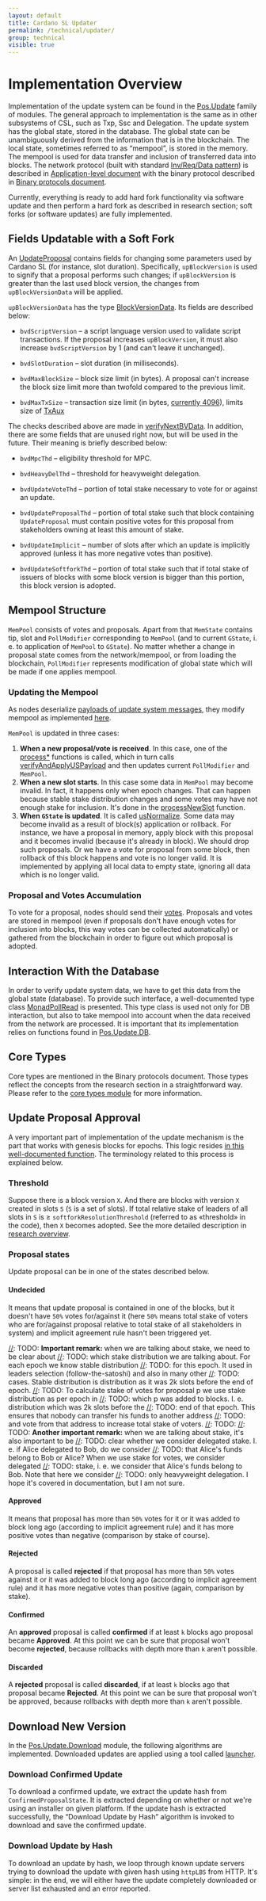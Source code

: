 ```yaml
---
layout: default
title: Cardano SL Updater
permalink: /technical/updater/
group: technical
visible: true
---
```

[//]: # (Reviewed at ac0126b2753f1f5ca6fbfb555783fbeb1aa141bd)
[//]: # (Updated at 6b5eda44e5942599a9781e5ad3f51eb820665b83)

# Implementation Overview

Implementation of the update system can be found in the
[Pos.Update](https://github.com/input-output-hk/cardano-sl/tree/6b5eda44e5942599a9781e5ad3f51eb820665b83/src/Pos/Update)
family of modules. The general approach to implementation is the same as
in other subsystems of CSL, such as Txp, Ssc and Delegation. The update
system has the global state, stored in the database. The global state can be
unambiguously derived from the information that is in the blockchain. The local
state, sometimes referred to as “mempool”, is stored in the memory.
The mempool is used for data transfer and inclusion of transferred data into
blocks. The network protocol (built with standard
[Inv/Req/Data pattern](https://github.com/input-output-hk/cardano-sl/tree/6b5eda44e5942599a9781e5ad3f51eb820665b83/infra/Pos/Communication/Relay))
is described in
[Application-level document](/technical/protocols/csl-application-level/)
with the binary protocol described in
[Binary protocols document](/technical/protocols/binary-protocols/).

Currently, everything is ready to add hard fork functionality via
software update and then perform a hard fork as described in research
section; soft forks (or software updates) are fully implemented.

## Fields Updatable with a Soft Fork

An
[UpdateProposal](https://github.com/input-output-hk/cardano-sl/blob/6b5eda44e5942599a9781e5ad3f51eb820665b83/update/Pos/Update/Core/Types.hs#L99-L109) contains
fields for changing some parameters used by Cardano SL (for instance, slot
duration). Specifically, `upBlockVersion` is used to signify that a proposal
performs such changes; if `upBlockVersion` is greater than the last used
block version, the changes from `upBlockVersionData` will be applied.

`upBlockVersionData` has the type
[BlockVersionData](https://github.com/input-output-hk/cardano-sl/blob/6b5eda44e5942599a9781e5ad3f51eb820665b83/update/Pos/Update/Core/Types.hs#L135-L149).
Its fields are described below:

  * `bvdScriptVersion` – a script language version used to validate script
    transactions. If the proposal increases `upBlockVersion`, it must also
    increase `bvdScriptVersion` by 1 (and can't leave it unchanged).

  * `bvdSlotDuration` – slot duration (in milliseconds).

  * `bvdMaxBlockSize` – block size limit (in bytes). A proposal can't
    increase the block size limit more than twofold compared to the previous
    limit.

  * `bvdMaxTxSize` – transaction size limit
    (in bytes, [currently 4096](https://github.com/input-output-hk/cardano-sl/blob/6b5eda44e5942599a9781e5ad3f51eb820665b83/core/constants-prod.yaml#L9)),
    limits size of [TxAux](/technical/protocols/binary-protocols/#transaction-auxilary)

The checks described above are made
in
[verifyNextBVData](https://github.com/input-output-hk/cardano-sl/blob/6b5eda44e5942599a9781e5ad3f51eb820665b83/src/Pos/Update/Poll/Logic/Base.hs#L231).
In addition, there are some fields that are unused right now, but will be used
in the future. Their meaning is briefly described below:


  * `bvdMpcThd` – eligibility threshold for MPC.

  * `bvdHeavyDelThd` – threshold for heavyweight delegation.

  * `bvdUpdateVoteThd` – portion of total stake necessary to vote for or
    against an update.

  * `bvdUpdateProposalThd` – portion of total stake such that block containing
    `UpdateProposal` must contain positive votes for this proposal
    from stakeholders owning at least this amount of stake.

  * `bvdUpdateImplicit` – number of slots after which an update is implicitly
    approved (unless it has more negative votes than positive).

  * `bvdUpdateSoftforkThd` – portion of total stake such that if total stake
    of issuers of blocks with some block version is bigger than this portion,
    this block version is adopted.

## Mempool Structure

`MemPool` consists of votes and proposals. Apart from that `MemState` contains tip,
slot and `PollModifier` corresponding to `MemPool` (and to current `GState`, i. e.
to application of `MemPool` to `GState`). No matter whether a change in
proposal state comes from the network/mempool, or from loading
the blockchain, `PollModifier` represents
modification of global state which will be made if one applies mempool.

### Updating the Mempool

As nodes deserialize
[payloads of update system messages](/technical/protocols/binary-protocols/#update-system),
they modify mempool as implemented
[here](https://github.com/input-output-hk/cardano-sl/blob/6b5eda44e5942599a9781e5ad3f51eb820665b83/src/Pos/Update/MemState/Functions.hs#L29).

`MemPool` is updated in three cases:

  1. **When a new proposal/vote is received**. In this case, one of the
  [process*](https://github.com/input-output-hk/cardano-sl/blob/6b5eda44e5942599a9781e5ad3f51eb820665b83/src/Pos/Update/Logic/Local.hs#L94)
  functions is called, which in turn calls
  [verifyAndApplyUSPayload](https://github.com/input-output-hk/cardano-sl/blob/6b5eda44e5942599a9781e5ad3f51eb820665b83/src/Pos/Update/Poll/Logic/Apply.hs#L63)
  and then updates current `PollModifier` and `MemPool`.
  2. **When a new slot starts**. In this case some data in `MemPool` may become invalid.
  In fact, it happens only when epoch changes. That can happen because stable stake distribution
  changes and some votes may have not enough stake for inclusion.
  It's done in
  the [processNewSlot](https://github.com/input-output-hk/cardano-sl/blob/6b5eda44e5942599a9781e5ad3f51eb820665b83/src/Pos/Update/Logic/Local.hs#L208)
  function.
  3. **When `GState` is updated**. It is called
  [usNormalize](https://github.com/input-output-hk/cardano-sl/blob/6b5eda44e5942599a9781e5ad3f51eb820665b83/src/Pos/Update/Logic/Local.hs#L177).
  Some data may become invalid as a result of block(s) application or rollback. For instance,
  we have a proposal in memory, apply block with this proposal and it becomes invalid
  (because it's already in block). We should drop such proposals. Or we have a vote for
  proposal from some block, then rollback of this block happens and vote is no
  longer valid. It is implemented by applying all local data to empty state, ignoring
  all data which is no longer valid.

### Proposal and Votes Accumulation

To vote for a proposal, nodes should send their
[votes](https://github.com/input-output-hk/cardano-sl/blob/6b5eda44e5942599a9781e5ad3f51eb820665b83/update/Pos/Update/Core/Types.hs#L242-L253).
Proposals and votes are stored in mempool (even if proposals don't have enough
votes for inclusion into blocks, this way votes can be collected automatically)
or gathered from the blockchain in order to figure out which proposal is adopted.

## Interaction With the Database

In order to verify update system data, we have to get this data from the
global state (database). To provide such interface, a well-documented type class
[MonadPollRead](https://github.com/input-output-hk/cardano-sl/blob/6b5eda44e5942599a9781e5ad3f51eb820665b83/src/Pos/Update/Poll/Class.hs#L30)
is presented. This type class is used not only for DB interaction, but also to
take mempool into account when the data received from the network are processed.
It is important that its implementation relies on functions found in
[Pos.Update.DB](https://github.com/input-output-hk/cardano-sl/blob/6b5eda44e5942599a9781e5ad3f51eb820665b83/src/Pos/Update/DB.hs).

## Core Types

Core types are mentioned in the Binary protocols document. Those types
reflect the concepts from the research section in a straightforward way.
Please refer to the
[core types module](https://github.com/input-output-hk/cardano-sl/blob/6b5eda44e5942599a9781e5ad3f51eb820665b83/update/Pos/Update/Core/Types.hs)
for more information.

## Update Proposal Approval

A very important part of implementation of the update mechanism is
the part that works with genesis blocks for epochs.
This logic resides
[in this well-documented function](https://github.com/input-output-hk/cardano-sl/blob/6b5eda44e5942599a9781e5ad3f51eb820665b83/src/Pos/Update/Poll/Logic/Softfork.hs#L68).
The terminology related to this process is explained below.

### Threshold

Suppose there is a block version `X`. And there are blocks with version `X`
created in slots `S` (`S` is a set of slots). If total relative stake of
leaders of all slots in `S` is ≥ `softforkResolutionThreshold`
(referred to as «threshold» in the code), then `X` becomes adopted.
See the more detailed description in [research overview](cardano/update-mechanism/#soft-fork-updates).

### Proposal states

Update proposal can be in one of the states described below.

#### Undecided

It means that update proposal is contained in
one of the blocks, but it doesn't have `50%` votes for/against it (here `50%` means total
stake of voters who are for/against proposal relative to total stake of all stakeholders
in system) and implicit agreement rule hasn't been triggered yet.

[//]: TODO: **Important remark:** when we are talking about stake, we need to be clear about
[//]: TODO: which stake distribution we are talking about. For each epoch we know stable distribution
[//]: TODO: for this epoch. It used in leaders selection (follow-the-satoshi) and also in many other
[//]: TODO: cases. Stable distribution is distribution as it was ﻿⁠⁠⁠⁠2k﻿⁠⁠⁠⁠ slots before the end of epoch.
[//]: TODO: To calculate stake of votes for proposal ﻿⁠⁠⁠⁠p﻿⁠⁠⁠⁠ we use stake distribution as per epoch in
[//]: TODO: which ﻿⁠⁠⁠⁠p﻿⁠⁠⁠⁠ was added to blocks. I. e. distribution which was ﻿⁠⁠⁠⁠2k﻿⁠⁠⁠⁠ slots before the
[//]: TODO: end of that epoch. This ensures that nobody can transfer his funds to another address
[//]: TODO: and vote from that address to increase total stake of voters.
[//]: TODO:
[//]: TODO: **Another important remark:** when we are talking about stake, it's also important to be
[//]: TODO: clear whether we consider delegated stake. I. e. if Alice delegated to Bob, do we consider
[//]: TODO: that Alice's funds belong to Bob or Alice? When we use stake for votes, we consider delegated
[//]: TODO: stake, i. e. we consider that Alice's funds belong to Bob. Note that here we consider
[//]: TODO: only heavyweight delegation. I hope it's covered in documentation, but I am not sure.

#### Approved

It means that proposal has more than `50%` votes for it or it was added to block long ago
(according to implicit agreement rule) and it has more positive votes than negative
(comparison by stake of course).

#### Rejected

A proposal is called **rejected** if that proposal has more than `50%` votes against it or
it was added to block long ago (according to implicit agreement rule) and it has more
negative votes than positive (again, comparison by stake).

#### Confirmed

An **approved** proposal is called **confirmed** if at least `k` blocks ago proposal
became **Approved**. At this point we can be sure that proposal won't become **rejected**,
because rollbacks with depth more than `k` aren't possible.

#### Discarded

A **rejected** proposal is called **discarded**, if at least `k` blocks ago that proposal
became **Rejected**. At this point we can be sure that proposal won't be approved,
because rollbacks with depth more than `k` aren't possible.

## Download New Version

In the
[Pos.Update.Download](https://github.com/input-output-hk/cardano-sl/blob/6b5eda44e5942599a9781e5ad3f51eb820665b83/src/Pos/Update/Download.hs)
module, the following algorithms are implemented. Downloaded updates are
applied using a tool called
[launcher](https://github.com/input-output-hk/cardano-sl/blob/6b5eda44e5942599a9781e5ad3f51eb820665b83/src/launcher/Main.hs).

### Download Confirmed Update

To download a confirmed update, we extract the update hash from
`ConfirmedProposalState`. It is extracted depending on whether or not we're
using an installer on given platform. If the update hash is extracted
successfully, the “Download Update by Hash” algorithm is invoked to download and save the confirmed update.

### Download Update by Hash

To download an update by hash, we loop through known update servers trying
to download the update with given hash using `httpLBS` from HTTP. It's simple: in
the end, we will either have the update completely downloaded or server list
exhausted and an error reported.
